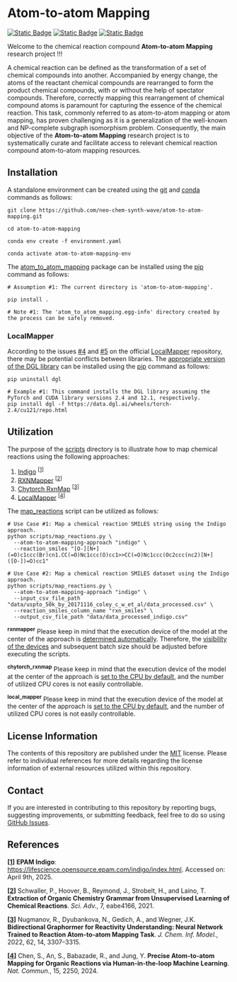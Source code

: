 # Atom-to-atom Mapping
[![Static Badge](https://img.shields.io/badge/atom__to__atom__mapping-2025.4.1-%23556DC8?logo=github&style=flat)](https://github.com/neo-chem-synth-wave/atom-to-atom-mapping/releases/tag/2024.7.2)
[![Static Badge](https://img.shields.io/badge/Institute%20of%20Science%20Tokyo-%231C3177?style=flat)](https://www.isct.ac.jp)
[![Static Badge](https://img.shields.io/badge/Elix%2C%20Inc.-%235EB6B3?style=flat)](https://www.elix-inc.com)

Welcome to the chemical reaction compound **Atom-to-atom Mapping** research project !!!

A chemical reaction can be defined as the transformation of a set of chemical compounds into another. Accompanied by
energy change, the atoms of the reactant chemical compounds are rearranged to form the product chemical compounds, with
or without the help of spectator compounds. Therefore, correctly mapping this rearrangement of chemical compound atoms
is paramount for capturing the essence of the chemical reaction. This task, commonly referred to as atom-to-atom mapping
or atom mapping, has proven challenging as it is a generalization of the well-known and NP-complete subgraph isomorphism
problem. Consequently, the main objective of the **Atom-to-atom Mapping** research project is to systematically curate
and facilitate access to relevant chemical reaction compound atom-to-atom mapping resources.


## Installation
A standalone environment can be created using the [git](https://git-scm.com) and [conda](https://conda.io) commands as
follows:

```shell
git clone https://github.com/neo-chem-synth-wave/atom-to-atom-mapping.git

cd atom-to-atom-mapping

conda env create -f environment.yaml

conda activate atom-to-atom-mapping-env
```

The [atom_to_atom_mapping](/atom_to_atom_mapping) package can be installed using the [pip](https://pip.pypa.io) command
as follows:

```shell
# Assumption #1: The current directory is 'atom-to-atom-mapping'.

pip install .

# Note #1: The 'atom_to_atom_mapping.egg-info' directory created by the process can be safely removed.
```


### LocalMapper
According to the issues [#4](https://github.com/snu-micc/LocalMapper/issues/4) and
[#5](https://github.com/snu-micc/LocalMapper/issues/5) on the official
[LocalMapper](https://github.com/snu-micc/LocalMapper) repository, there may be potential conflicts between libraries.
The [appropriate version of the DGL library](https://www.dgl.ai/pages/start.html) can be installed using the
[pip](https://pip.pypa.io) command as follows:

```shell
pip uninstall dgl

# Example #1: This command installs the DGL library assuming the PyTorch and CUDA library versions 2.4 and 12.1, respectively.
pip install dgl -f https://data.dgl.ai/wheels/torch-2.4/cu121/repo.html
```


## Utilization
The purpose of the [scripts](/scripts) directory is to illustrate how to map chemical reactions using the following
approaches:

1. [Indigo](https://github.com/epam/Indigo) <sup>[[1](https://lifescience.opensource.epam.com/indigo/index.html)]</sup>
2. [RXNMapper](https://github.com/rxn4chemistry/rxnmapper) <sup>[[2](/references/2021/20210407_schwaller_p_et_al.md)]</sup>
3. [Chytorch RxnMap](https://github.com/chython/chytorch-rxnmap)
<sup>[[3](/references/2022/20220706_nugmanov_r_et_al.md)]</sup>
4. [LocalMapper](https://github.com/snu-micc/LocalMapper) <sup>[[4](/references/2024/20240313_chen_s_et_al.md)]</sup>

The [map_reactions](/scripts/map_reactions.py) script can be utilized as follows:

```shell
# Use Case #1: Map a chemical reaction SMILES string using the Indigo approach.
python scripts/map_reactions.py \
  --atom-to-atom-mapping-approach "indigo" \
  --reaction_smiles "[O-][N+](=O)c1ccc(Br)cn1.CC(=O)Nc1ccc(O)cc1>>CC(=O)Nc1ccc(Oc2ccc(nc2)[N+]([O-])=O)cc1"

# Use Case #2: Map a chemical reaction SMILES dataset using the Indigo approach.
python scripts/map_reactions.py \
  --atom-to-atom-mapping-approach "indigo" \
  --input_csv_file_path "data/uspto_50k_by_20171116_coley_c_w_et_al/data_processed.csv" \
  --reaction_smiles_column_name "rxn_smiles" \
  --output_csv_file_path "data/data_processed_indigo.csv"
```

<sup>**rxnmapper**</sup> Please keep in mind that the execution device of the model at the center of the approach is
[determined automatically](https://github.com/rxn4chemistry/rxnmapper/blob/90a7012c9c0127f4a347baf815e270d8807b5a39/rxnmapper/core.py#L73C15-L73C83).
Therefore, the [visibility of the devices](https://developer.nvidia.com/blog/cuda-pro-tip-control-gpu-visibility-cuda_visible_devices)
and subsequent batch size should be adjusted before executing the scripts.

<sup>**chytorch_rxnmap**</sup> Please keep in mind that the execution device of the model at the center of the approach
is [set to the CPU by default](https://github.com/chython/chython/blob/70299a60f1eddb361abb6d89274c21b7cd430f43/chython/__init__.py#L29),
and the number of utilized CPU cores is not easily controllable.

<sup>**local_mapper**</sup> Please keep in mind that the execution device of the model at the center of the approach is
[set to the CPU by default](https://github.com/chython/chython/blob/70299a60f1eddb361abb6d89274c21b7cd430f43/chython/__init__.py#L29),
and the number of utilized CPU cores is not easily controllable.


## License Information
The contents of this repository are published under the [MIT](/LICENSE) license. Please refer to individual references
for more details regarding the license information of external resources utilized within this repository.


## Contact
If you are interested in contributing to this repository by reporting bugs, suggesting improvements, or submitting
feedback, feel free to do so using [GitHub Issues](https://github.com/neo-chem-synth-wave/atom-to-atom-mapping/issues).


## References
**[[1](https://lifescience.opensource.epam.com/indigo/index.html)]** **EPAM Indigo**:
https://lifescience.opensource.epam.com/indigo/index.html. Accessed on: April 9th, 2025.

**[[2](/references/2021/20210407_schwaller_p_et_al.md)]** Schwaller, P., Hoover, B., Reymond, J., Strobelt, H., and
Laino, T. **Extraction of Organic Chemistry Grammar from Unsupervised Learning of Chemical Reactions**. _Sci. Adv._, 7,
eabe4166, 2021.

**[[3](/references/2022/20220706_nugmanov_r_et_al.md)]** Nugmanov, R., Dyubankova, N., Gedich, A., and Wegner, J.K.
**Bidirectional Graphormer for Reactivity Understanding: Neural Network Trained to Reaction Atom-to-atom Mapping Task**.
_J. Chem. Inf. Model._, 2022, 62, 14, 3307–3315.

**[[4](/references/2024/20240313_chen_s_et_al.md)]** Chen, S., An, S., Babazade, R., and Jung, Y. **Precise Atom-to-atom
Mapping for Organic Reactions via Human-in-the-loop Machine Learning**.  _Nat. Commun._, 15, 2250, 2024.
